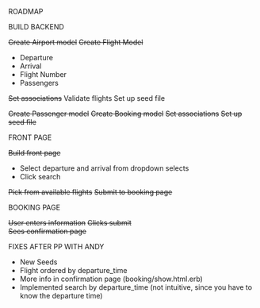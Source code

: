 ROADMAP

BUILD BACKEND

~~Create Airport model~~
~~Create Flight Model~~
 * Departure
 * Arrival
 * Flight Number
 * Passengers

~~Set associations~~
Validate flights
Set up seed file

~~Create Passenger model~~
~~Create Booking model~~
~~Set associations~~
~~Set up seed file~~

FRONT PAGE

~~Build front page~~
  * Select departure and arrival from dropdown selects
  * Click search

~~Pick from available flights~~
~~Submit to booking page~~


BOOKING PAGE

~~User enters information~~
~~Clicks submit~~   
~~Sees confirmation page~~

FIXES AFTER PP WITH ANDY
* New Seeds
* Flight ordered by departure_time
* More info in confirmation page (booking/show.html.erb)
* Implemented search by departure_time (not intuitive, since you have to know the departure time)